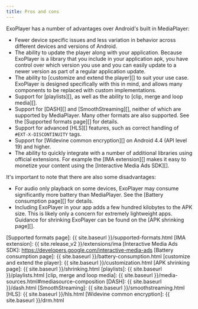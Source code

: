 ```yaml
---
title: Pros and cons
---
```


ExoPlayer has a number of advantages over Android's built in MediaPlayer:

* Fewer device specific issues and less variation in behavior across different
  devices and versions of Android.
* The ability to update the player along with your application. Because
  ExoPlayer is a library that you include in your application apk, you have
  control over which version you use and you can easily update to a newer
  version as part of a regular application update.
* The ability to [customize and extend the player][] to suit your use case.
  ExoPlayer is designed specifically with this in mind, and allows many
  components to be replaced with custom implementations.
* Support for [playlists][], as well as the ability to [clip, merge and loop
  media][].
* Support for [DASH][] and [SmoothStreaming][], neither of which are supported
  by MediaPlayer. Many other formats are also supported. See the [Supported
  formats page][] for details.
* Support for advanced [HLS][] features, such as correct handling of
  `#EXT-X-DISCONTINUITY` tags.
* Support for [Widevine common encryption][] on Android 4.4 (API level 19) and
  higher.
* The ability to quickly integrate with a number of additional libraries using
  official extensions. For example the [IMA extension][] makes it easy to
  monetize your content using the [Interactive Media Ads SDK][].

It's important to note that there are also some disadvantages:

* For audio only playback on some devices, ExoPlayer may consume significantly
  more battery than MediaPlayer. See the [Battery consumption page][] for
  details.
* Including ExoPlayer in your app adds a few hundred kilobytes to the APK size.
  This is likely only a concern for extremely lightweight apps. Guidance for
  shrinking ExoPlayer can be found on the [APK shrinking page][].

[Supported formats page]: {{ site.baseurl }}/supported-formats.html
[IMA extension]: {{ site.release_v2 }}/extensions/ima
[Interactive Media Ads SDK]: https://developers.google.com/interactive-media-ads
[Battery consumption page]: {{ site.baseurl }}/battery-consumption.html
[customize and extend the player]: {{ site.baseurl }}/customization.html
[APK shrinking page]: {{ site.baseurl }}/shrinking.html
[playlists]: {{ site.baseurl }}/playlists.html
[clip, merge and loop media]: {{ site.baseurl }}/media-sources.html#mediasource-composition
[DASH]: {{ site.baseurl }}/dash.html
[SmoothStreaming]: {{ site.baseurl }}/smoothstreaming.html
[HLS]: {{ site.baseurl }}/hls.html
[Widevine common encryption]: {{ site.baseurl }}/drm.html
